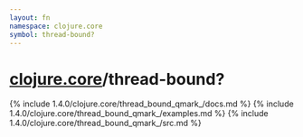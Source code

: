 ```yaml
---
layout: fn
namespace: clojure.core
symbol: thread-bound?
---
```


# [clojure.core](../)/thread-bound?

{% include 1.4.0/clojure.core/thread_bound_qmark_/docs.md %}
{% include 1.4.0/clojure.core/thread_bound_qmark_/examples.md %}
{% include 1.4.0/clojure.core/thread_bound_qmark_/src.md %}

